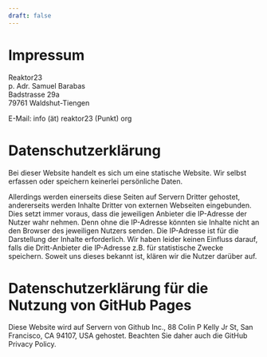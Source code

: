 ```yaml
---
draft: false
---
```


# Impressum

Reaktor23\
p. Adr. Samuel Barabas\
Badstrasse 29a\
79761 Waldshut-Tiengen

E-Mail: info (ät) reaktor23 (Punkt) org


# Datenschutzerklärung

Bei dieser Website handelt es sich um eine statische Website. Wir selbst
erfassen oder speichern keinerlei persönliche Daten.

Allerdings werden einerseits diese Seiten auf Servern Dritter gehostet,
andererseits werden Inhalte Dritter von externen Webseiten eingebunden. Dies
setzt immer voraus, dass die jeweiligen Anbieter die IP-Adresse der Nutzer wahr
nehmen. Denn ohne die IP-Adresse könnten sie Inhalte nicht an den Browser des
jeweiligen Nutzers senden. Die IP-Adresse ist für die Darstellung der Inhalte
erforderlich. Wir haben leider keinen Einfluss darauf, falls die Dritt-Anbieter
die IP-Adresse z.B. für statistische Zwecke speichern. Soweit uns dieses
bekannt ist, klären wir die Nutzer darüber auf.


# Datenschutzerklärung für die Nutzung von GitHub Pages

Diese Website wird auf Servern von Github Inc., 88 Colin P Kelly Jr St, San
Francisco, CA 94107, USA gehostet. Beachten Sie daher auch die GitHub Privacy
Policy.
